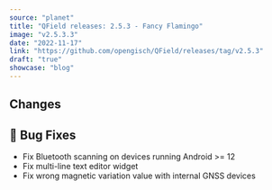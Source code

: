 ```yaml
---
source: "planet"
title: "QField releases: 2.5.3 - Fancy Flamingo"
image: "v2.5.3.3"
date: "2022-11-17"
link: "https://github.com/opengisch/QField/releases/tag/v2.5.3"
draft: "true"
showcase: "blog"
---
```


<h2>Changes</h2>
<h2><g-emoji class="g-emoji" alias="bug" fallback-src="https://github.githubassets.com/images/icons/emoji/unicode/1f41b.png">🐛</g-emoji> Bug Fixes</h2>
<ul>
<li>Fix Bluetooth scanning on devices running Android &gt;= 12</li>
<li>Fix multi-line text editor widget</li>
<li>Fix wrong magnetic variation value with internal GNSS devices</li>
</ul>
